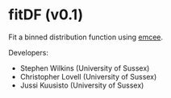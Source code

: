 # fitDF (v0.1)

Fit a binned distribution function using [emcee](http://dfm.io/emcee/current/).

Developers:
- Stephen Wilkins (University of Sussex)
- Christopher Lovell (University of Sussex)
- Jussi Kuusisto (University of Sussex)
